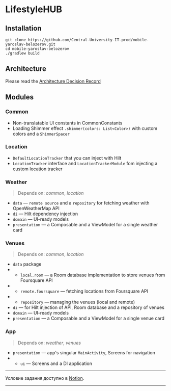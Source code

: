 # LifestyleHUB

## Installation
```
git clone https://github.com/Central-University-IT-prod/mobile-yaroslav-belozerov.git
cd mobile-yaroslav-belozerov
./gradlew build
```

## Architecture
Please read the [Architecture Decision Record](https://github.com/Central-University-IT-prod/mobile-yaroslav-belozerov/blob/main/ADR.md)

## Modules
### Common
- Non-translatable UI constants in CommonConstants
- Loading Shimmer effect `.shimmer(colors: List<Color>)` with custom colors and a `ShimmerSpacer`

### Location
- `DefaultLocationTracker` that you can inject with Hilt
- `LocationTracker` interface and `LocationTrackerModule` fom injecting a custom location tracker

### Weather
> Depends on: *common*, *location*
- `data` — `remote source` and a `repository` for fetching weather with OpenWeatherMap API
- `di` — Hilt dependency injection
- `domain` — UI-ready models
- `presentation` — a Composable and a ViewModel for a single weather card

### Venues
> Depends on: *common*, *location*
- `data` package
-  - `local.room` — a Room database implementation to store venues from Foursquare API
-  - `remote.foursquare` — fetching locations from Foursquare API
-  - `repository` — managing the venues (local and remote)
-  `di` — for Hilt injection of API, Room database and a repository of venues
- `domain` — UI-ready models
- `presentation` — a Composable and a ViewModel for a single venue card

### App
> Depends on: *weather*, *venues*
- `presentation` — app's singular `MainActivity`, Screens for navigation
- - `ui` — Screens and a DI application

___
Условие задания доступно в [Notion](https://centraluniversity.notion.site/PROD-a404fd65bd6044da83fdf60859ff7733).
___
